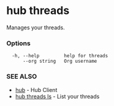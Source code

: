 # hub threads

Manages your threads.

### Options

```
  -h, --help         help for threads
      --org string   Org username
```

### SEE ALSO

* [hub](hub.md)	 - Hub Client
* [hub threads ls](hub_threads_ls.md)	 - List your threads
